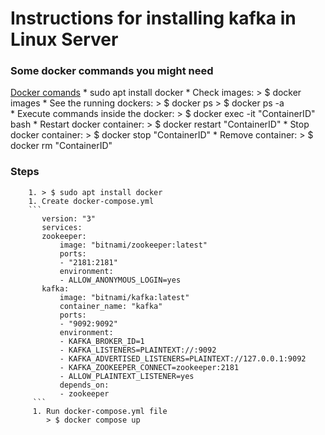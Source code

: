 # Instructions for installing kafka in Linux Server
### Some docker commands you might need
   [Docker comands](https://geekflare.com/es/docker-commands/)
        * sudo apt install docker
        * Check images: 
           > $ docker images
        * See the running dockers: 
           > $ docker ps
           > $ docker ps -a  
        * Execute commands inside the docker:
           > $ docker exec -it "ContainerID" bash
        * Restart docker container:
           > $ docker restart "ContainerID"
        * Stop docker container:
           > $ docker stop "ContainerID"
        * Remove container:
           > $ docker rm "ContainerID"
### Steps
        1. > $ sudo apt install docker
        1. Create docker-compose.yml
        ```
           version: "3"
           services: 
           zookeeper:
               image: "bitnami/zookeeper:latest"
               ports:
               - "2181:2181"
               environment:
               - ALLOW_ANONYMOUS_LOGIN=yes
           kafka:
               image: "bitnami/kafka:latest"
               container_name: "kafka"
               ports:
               - "9092:9092"
               environment:
               - KAFKA_BROKER_ID=1
               - KAFKA_LISTENERS=PLAINTEXT://:9092
               - KAFKA_ADVERTISED_LISTENERS=PLAINTEXT://127.0.0.1:9092
               - KAFKA_ZOOKEEPER_CONNECT=zookeeper:2181
               - ALLOW_PLAINTEXT_LISTENER=yes
               depends_on:
               - zookeeper
         ```
         1. Run docker-compose.yml file
            > $ docker compose up
         




